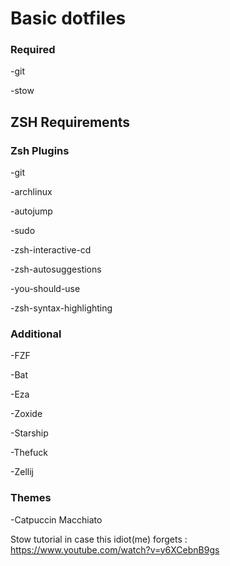 # Basic dotfiles

### Required

-git

-stow


## ZSH Requirements

### Zsh Plugins
-git 

-archlinux 

-autojump 

-sudo 

-zsh-interactive-cd 

-zsh-autosuggestions 

-you-should-use 

-zsh-syntax-highlighting


### Additional 

-FZF

-Bat

-Eza

-Zoxide

-Starship

-Thefuck

-Zellij


### Themes

-Catpuccin Macchiato




Stow tutorial in case this idiot(me) forgets : 
https://www.youtube.com/watch?v=y6XCebnB9gs
